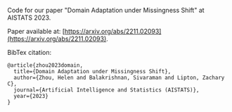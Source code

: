 Code for our paper "Domain Adaptation under Missingness Shift" at AISTATS 2023.

Paper available at: [https://arxiv.org/abs/2211.02093](https://arxiv.org/abs/2211.02093).

BibTex citation:
```
@article{zhou2023domain,
  title={Domain Adaptation under Missingness Shift},
  author={Zhou, Helen and Balakrishnan, Sivaraman and Lipton, Zachary C},
  journal={Artificial Intelligence and Statistics (AISTATS)},
  year={2023}
}
```

